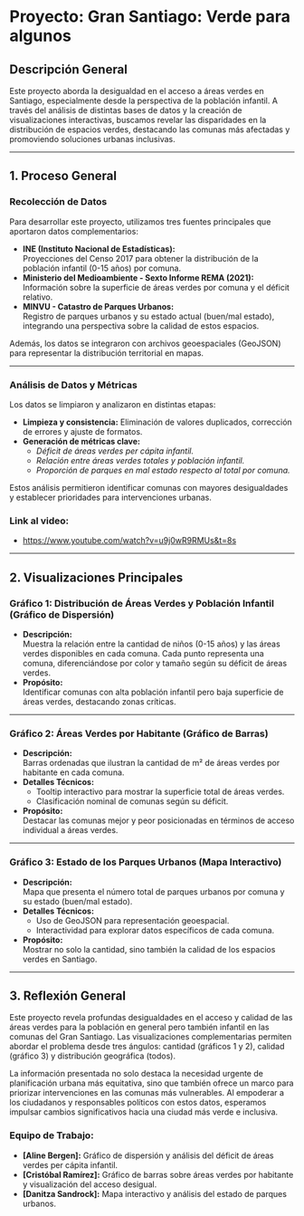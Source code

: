 
# Proyecto: **Gran Santiago: Verde para algunos**

## Descripción General  
Este proyecto aborda la desigualdad en el acceso a áreas verdes en Santiago, especialmente desde la perspectiva de la población infantil. A través del análisis de distintas bases de datos y la creación de visualizaciones interactivas, buscamos revelar las disparidades en la distribución de espacios verdes, destacando las comunas más afectadas y promoviendo soluciones urbanas inclusivas.

---

## **1. Proceso General**

### **Recolección de Datos**  
Para desarrollar este proyecto, utilizamos tres fuentes principales que aportaron datos complementarios:

- **INE (Instituto Nacional de Estadísticas):**  
  Proyecciones del Censo 2017 para obtener la distribución de la población infantil (0-15 años) por comuna.  
- **Ministerio del Medioambiente - Sexto Informe REMA (2021):**  
  Información sobre la superficie de áreas verdes por comuna y el déficit relativo.  
- **MINVU - Catastro de Parques Urbanos:**  
  Registro de parques urbanos y su estado actual (buen/mal estado), integrando una perspectiva sobre la calidad de estos espacios.  

Además, los datos se integraron con archivos geoespaciales (GeoJSON) para representar la distribución territorial en mapas.

---

### **Análisis de Datos y Métricas**  
Los datos se limpiaron y analizaron en distintas etapas:
- **Limpieza y consistencia:** Eliminación de valores duplicados, corrección de errores y ajuste de formatos.  
- **Generación de métricas clave:**  
  - *Déficit de áreas verdes per cápita infantil.*  
  - *Relación entre áreas verdes totales y población infantil.*  
  - *Proporción de parques en mal estado respecto al total por comuna.*

Estos análisis permitieron identificar comunas con mayores desigualdades y establecer prioridades para intervenciones urbanas.

### Link al video: 
- https://www.youtube.com/watch?v=u9j0wR9RMUs&t=8s

---

## **2. Visualizaciones Principales**

### **Gráfico 1: Distribución de Áreas Verdes y Población Infantil (Gráfico de Dispersión)**  
- **Descripción:**  
  Muestra la relación entre la cantidad de niños (0-15 años) y las áreas verdes disponibles en cada comuna. Cada punto representa una comuna, diferenciándose por color y tamaño según su déficit de áreas verdes.  
- **Propósito:**  
  Identificar comunas con alta población infantil pero baja superficie de áreas verdes, destacando zonas críticas.  

---

### **Gráfico 2: Áreas Verdes por Habitante (Gráfico de Barras)**  
- **Descripción:**  
  Barras ordenadas que ilustran la cantidad de m² de áreas verdes por habitante en cada comuna.  
- **Detalles Técnicos:**  
  - Tooltip interactivo para mostrar la superficie total de áreas verdes.  
  - Clasificación nominal de comunas según su déficit.  
- **Propósito:**  
  Destacar las comunas mejor y peor posicionadas en términos de acceso individual a áreas verdes.  


---

### **Gráfico 3: Estado de los Parques Urbanos (Mapa Interactivo)**  
- **Descripción:**  
  Mapa que presenta el número total de parques urbanos por comuna y su estado (buen/mal estado).  
- **Detalles Técnicos:**  
  - Uso de GeoJSON para representación geoespacial.  
  - Interactividad para explorar datos específicos de cada comuna.  
- **Propósito:**  
  Mostrar no solo la cantidad, sino también la calidad de los espacios verdes en Santiago.  

---

## **3. Reflexión General**  

Este proyecto revela profundas desigualdades en el acceso y calidad de las áreas verdes para la población en general pero también infantil en las comunas del Gran Santiago. Las visualizaciones complementarias permiten abordar el problema desde tres ángulos: cantidad (gráficos 1 y 2), calidad (gráfico 3) y distribución geográfica (todos).  

La información presentada no solo destaca la necesidad urgente de planificación urbana más equitativa, sino que también ofrece un marco para priorizar intervenciones en las comunas más vulnerables. Al empoderar a los ciudadanos y responsables políticos con estos datos, esperamos impulsar cambios significativos hacia una ciudad más verde e inclusiva.


### **Equipo de Trabajo:**  
- **[Aline Bergen]:** Gráfico de dispersión y análisis del déficit de áreas verdes per cápita infantil.  
- **[Cristóbal Ramírez]:** Gráfico de barras sobre áreas verdes por habitante y visualización del acceso desigual.  
- **[Danitza Sandrock]:** Mapa interactivo y análisis del estado de parques urbanos.
